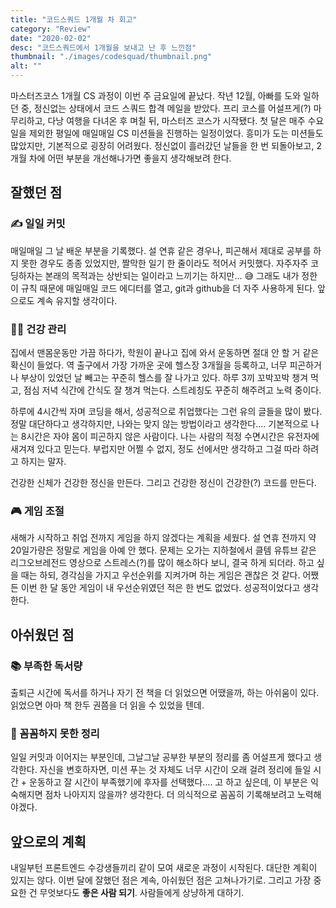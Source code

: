 ```yaml
---
title: "코드스쿼드 1개월 차 회고"
category: "Review"
date: "2020-02-02"
desc: "코드스쿼드에서 1개월을 보내고 난 후 느낀점"
thumbnail: "./images/codesquad/thumbnail.png"
alt: ""
---
```


마스터즈코스 1개월 CS 과정이 이번 주 금요일에 끝났다. 작년 12월, 아빠를 도와 일하던 중, 정신없는 상태에서 코드 스쿼드 합격 메일을 받았다. 프리 코스를 어설프게(?) 마무리하고, 다낭 여행을 다녀온 후 며칠 뒤, 마스터즈 코스가 시작됐다. 첫 달은 매주 수요일을 제외한 평일에 매일매일 CS 미션들을 진행하는 일정이었다. 흥미가 도는 미션들도 많았지만, 기본적으로 굉장히 어려웠다. 정신없이 흘러갔던 날들을 한 번 되돌아보고, 2개월 차에 어떤 부분을 개선해나가면 좋을지 생각해보려 한다.

## 잘했던 점

### ✍️ 일일 커밋

매일매일 그 날 배운 부분을 기록했다. 설 연휴 같은 경우나, 피곤해서 제대로 공부를 하지 못한 경우도 종종 있었지만, 짤막한 일기 한 줄이라도 적어서 커밋했다. 자주자주 코딩하자는 본래의 목적과는 상반되는 일이라고 느끼기는 하지만... 😅 그래도 내가 정한 이 규칙 때문에 매일매일 코드 에디터를 열고, git과 github을 더 자주 사용하게 된다. 앞으로도 계속 유지할 생각이다.

### 🏃‍♂️ 건강 관리

집에서 맨몸운동만 가끔 하다가, 학원이 끝나고 집에 와서 운동하면 절대 안 할 거 같은 확신이 들었다. 역 출구에서 가장 가까운 곳에 헬스장 3개월을 등록하고, 너무 피곤하거나 부상이 있었던 날 빼고는 꾸준히 헬스를 잘 나가고 있다. 하루 3끼 꼬박꼬박 챙겨 먹고, 점심 저녁 식간에 간식도 잘 챙겨 먹는다. 스트레칭도 꾸준히 해주려고 노력 중이다.

하루에 4시간씩 자며 코딩을 해서, 성공적으로 취업했다는 그런 유의 글들을 많이 봤다. 정말 대단하다고 생각하지만, 나와는 맞지 않는 방법이라고 생각한다…. 기본적으로 나는 8시간은 자야 몸이 피곤하지 않은 사람이다. 나는 사람의 적정 수면시간은 유전자에 새겨져 있다고 믿는다. 부럽지만 어쩔 수 없지, 정도 선에서만 생각하고 그걸 따라 하려고 하지는 말자.

건강한 신체가 건강한 정신을 만든다. 그리고 건강한 정신이 건강한(?) 코드를 만든다.

### 🎮 게임 조절

새해가 시작하고 취업 전까지 게임을 하지 않겠다는 계획을 세웠다. 설 연휴 전까지 약 20일가량은 정말로 게임을 아예 안 했다. 문제는 오가는 지하철에서 클템 유튜브 같은 리그오브레전드 영상으로 스트레스(?)를 많이 해소하다 보니, 결국 하게 되더라. 하고 싶을 때는 하되, 경각심을 가지고 우선순위를 지켜가며 하는 게임은 괜찮은 것 같다. 어쨌든 이번 한 달 동안 게임이 내 우선순위였던 적은 한 번도 없었다. 성공적이었다고 생각한다.

## 아쉬웠던 점

### 📚 부족한 독서량

출퇴근 시간에 독서를 하거나 자기 전 책을 더 읽었으면 어땠을까, 하는 아쉬움이 있다. 읽었으면 아마 책 한두 권쯤을 더 읽을 수 있었을 텐데.

### 🔎 꼼꼼하지 못한 정리

일일 커밋과 이어지는 부분인데, 그날그날 공부한 부분의 정리를 좀 어설프게 했다고 생각한다. 자신을 변호하자면, 미션 푸는 것 자체도 너무 시간이 오래 걸려 정리에 들일 시간 + 운동하고 잘 시간이 부족했기에 후자를 선택했다…. 고 하고 싶은데, 이 부분은 익숙해지면 점차 나아지지 않을까? 생각한다. 더 의식적으로 꼼꼼히 기록해보려고 노력해야겠다.

## 앞으로의 계획

내일부턴 프론트엔드 수강생들끼리 같이 모여 새로운 과정이 시작된다. 대단한 계획이 있지는 않다. 이번 달에 잘했던 점은 계속, 아쉬웠던 점은 고쳐나가기로. 그리고 가장 중요한 건 무엇보다도 **좋은 사람 되기**. 사람들에게 상냥하게 대하기.
